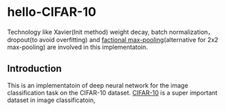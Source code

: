 # hello-CIFAR-10
Technology like Xavier(Init method) weight decay, batch normalization， dropout(to avoid overfitting) and [factional max-pooling](https://arxiv.org/abs/1412.6071)(alternative for 2x2 max-pooling) are involved in this implementatoin.

## Introduction
This is an implementatoin of deep neural network for the image classification task on the CIFAR-10 dataset. [CIFAR-10](http://www.cs.toronto.edu/~kriz/cifar.html) is a super important dataset in image classificatoin,
